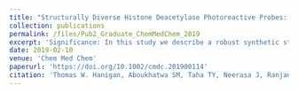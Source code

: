 ```yaml
---
title: "Structurally Diverse Histone Deacetylase Photoreactive Probes: Design, Synthesis, and Photolabeling Studies in Live Cells and Tissue."
collection: publications
permalink: /files/Pub2_Graduate_ChemMedChem_2019
excerpt: 'Significance: In this study we describe a robust synthetic strategy to access chemically diverse photoreactive probes (PRPs), which we used to prepare PRPs based on seven HDAC inhibitor scaffolds. The selectivity of these PRP chemotypes for HDAC isoforms was characterized by biochemical assays and photolabeling experiments in cell lines and mouse liver tissues, relevant for the design of isoform selective HDAC inhibitors.'
date: 2019-02-10
venue: 'Chem Med Chem'
paperurl: 'https://doi.org/10.1002/cmdc.201900114'
citation: 'Thomas W. Hanigan, Aboukhatwa SM, Taha TY, Neerasa J, Ranjan R, El-Bastawissy EE, Elkersh MA, El-Moselhy TF, Frasor J, Mahmud N, McLachlan A, Petukhov PA. Structurally Diverse Histone Deacetylase Photoreactive Probes: Design, Synthesis, and Photolabeling Studies in Live Cells and Tissue. ChemMedChem. 2019 Jun 5;14(11):1096-1107. doi: 10.1002/cmdc.201900114'
---
```


